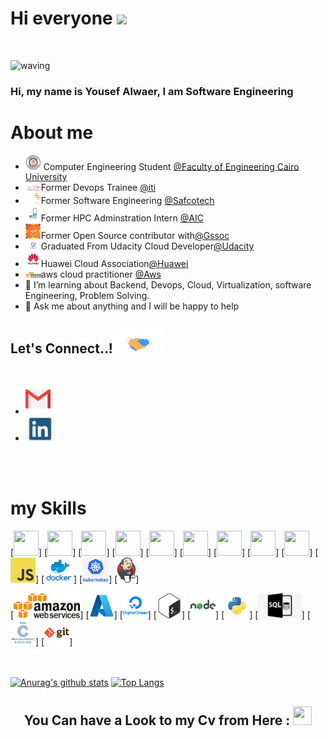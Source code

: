 # Hi everyone  <img src="https://raw.githubusercontent.com/MartinHeinz/MartinHeinz/master/wave.gif" width="30px">

<br>

<!-- <img src="./img/hey iam waer.svg"/> -->

![waving](https://capsule-render.vercel.app/api?type=waving&height=200&text=Hello,%20I'm%20Waer!&fontAlign=40&fontAlignY=40&color=timeGradient)

### Hi, my name is Yousef Alwaer, I am Software Engineering


# About me

- <img src="./img/CUFE.png" width="25" draggable="false"> Computer Engineering Student <a href="http://eng.cu.edu.eg/ar/">@Faculty of Engineering Cairo University</a>
- <img src="./img/Logo-ITI-TECH-LEAPS.png" width="25" draggable="false">Former Devops Trainee <a href="https://mcit.gov.eg/en/Human_Capacity/ITI/ITI_Tech_Leaps">@iti</a>
- <img src="./img/safcotech.png" width="25" draggable="false">Former Software Engineering  <a href="https://safecotech.com/">@Safcotech</a>
- <img src="./img/AIC.png" width="25" draggable="false">Former HPC Adminstration Intern <a href="https://mcit.gov.eg/en/Applied_innovation_Center">@AIC</a>
- <img src="./img/gssoc.jpg" width="25" draggable="false">Former Open Source contributor with<a href="https://gssoc.girlscript.tech/">@Gssoc</a>
- <img src="./img/Udacity.png" width="25" draggable="false">Graduated From Udacity Cloud Developer<a href="http://udacity.com/">@Udacity</a>
- <img src="./img/Huawei.png" width="25" draggable="false">Huawei Cloud Association<a href="https://e.huawei.com/en/talent/#/personal/myinfo">@Huawei</a>
- <img src="./img/aws.png" width="25" draggable="false">aws cloud practitioner <a href="https://aws.amazon.com/verification">@Aws</a>
- 🔭 I’m learning about Backend, Devops, Cloud, Virtualization, software Engineering, Problem Solving.
- 💬 Ask me about anything and I will be happy to help

## <b> Let's Connect..!</b><img src="https://github.com/0xAbdulKhalid/0xAbdulKhalid/raw/main/assets/mdImages/handshake.gif" width ="80">
<br>
<div align='left'>

<ul>

<li>
<a href="mailto:elwaeryousef@gmail.com" target="_blank">
<img src='./img/gmail.png' height='40' alt=Gmail style="margin-bottom: 5px;"/>
</a>
</li>

<li>
<a href="https://www.linkedin.com/in/yousef-elwaer" target="_blank">
<img src='./img/linkedin.png' alt='linkedin' height='40'>
</a>
</li>
</ul>
</div>


<br/><br/>
# my Skills

<p align="center">

[<img src="https://cdn.cdnlogo.com/logos/c/76/c.svg" height="40" width="40">]
[<img src="https://cdn.svgporn.com/logos/python.svg" height="40" width="40">]
[<img src="https://cdn.cdnlogo.com/logos/d/66/dart.svg" height="40" width="40">]
[<img src="https://cdn.svgporn.com/logos/html-5.svg"  height="40" width="40">]
[<img src="https://cdn.svgporn.com/logos/css-3.svg" height="40" width="40">]
[<img src="https://cdn.cdnlogo.com/logos/r/63/react.svg" height="40" width="40">]
[<img src="https://cdn.svgporn.com/logos/git-icon.svg" height="40" width="40">]
[<img src="https://cdn.svgporn.com/logos/visual-studio-code.svg" height="40" width="40">]
[<img src="https://cdn.cdnlogo.com/logos/r/65/red-hat.svg" height="40" width="40">]
[<img src='./img/javascript.png' height='40'>]
[<img src='./img/docker.png' height='40'>]
[<img src='./img/k8s.png' height='40'>]
[<img src='./img/jenkins.png' height='40'>]

[<img src='./img/aws.png' height='40'>]
[<img src='./img/Microsoft_Azure.svg.png' height='40'>]
[<img src='./img/DO.png' height='40'>]
[<img src='./img/bash.png' height='40'>]
[<img src='./img/nodejs.png' height='40'>]
[<img src='./img/python.png' height='40'>]
[<img src='./img/SQL .png' height='40'>]
[<img src='./img/c.png' height='40'>]
[<img src='./img/git.png' height='40'>]

</p>

<br/><br/>
[![Anurag's github stats](https://github-readme-stats.vercel.app/api?username=waer1&count_private=true&show_icons=true&theme=radical)](https://github.com/anuraghazra/github-readme-stats)
[![Top Langs](https://github-readme-stats.vercel.app/api/top-langs/?username=waer1&show_icons=true&theme=radical&layout=compact)](https://github.com/anuraghazra/github-readme-stats)


<h2 align="center">You Can have a Look to my Cv from Here : <a href="https://drive.google.com/drive/folders/1BXxXyCtaTBhqnL4XfDCSp-H_mywUegFF?usp=sharing" target="_blank"> <img src="https://img.icons8.com/color/48/null/folder-invoices--v1.png"  height="30" width="30" > </a>  </h2>
<!-- <h2 align="center">You Can have a Look to my Certifications from Here : <a href="https://drive.google.com/drive/folders/1v2hfUSrTXkK3vgiDDSeOpUR6xJhGxqEJ?usp=sharing" target="_blank"> <img src="https://img.icons8.com/ultraviolet/40/null/diploma.png"  height="30" width="30" > </a>  </h2> -->
